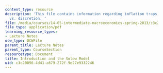 ```yaml
---
content_type: resource
description: 'This file contains information regarding inflation traps, and rules
  vs. discretion. '
file: /media/courses/14-05-intermediate-macroeconomics-spring-2013/c3c200964d41a679272f9e27e9332246_MIT14_05S13_LecNot_bar-gor.pdf
file_type: application/pdf
learning_resource_types:
- Lecture Notes
ocw_type: OCWFile
parent_title: Lecture Notes
parent_type: CourseSection
resourcetype: Document
title: Introduction and the Solow Model
uid: c3c20096-4d41-a679-272f-9e27e9332246
---
```

